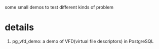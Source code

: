 some small demos to test different kinds of problem

# details
1. pg_vfd_demo: a demo of VFD(virtual file descriptors) in PostgreSQL
